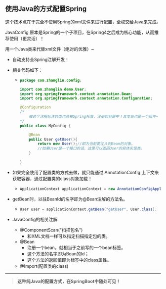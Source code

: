 ## 使用Java的方式配置Spring

这个技术点在于完全不使用Spring的xml文件来进行配置，全权交给Java来完成。

JavaConfig 原本是Spring的一个子项目，在Spring4之后成为核心功能，从而推荐使用（更灵活）！



用一个Java类来代替xml文件（绝对的优雅）~

+ 自动支持全Spring注解开发！

+ 相关代码如下：

  + ```java
    package com.zhanglin.config;
    
    import com.zhanglin.demo.User;
    import org.springframework.context.annotation.Bean;
    import org.springframework.context.annotation.Configuration;
    
    @Configuration
    /*
    	被这个注解标注的类也会被Spring托管，注册到容器中！其本身也是一个组件~
    */
    public class MyConfig {
    
        @Bean
        public User getUser(){
            return new User();//即为当前要注入到Bean的对象。
            //如果User是一个接口的话，这里可以返回User的具体实现类。
        }
        
    }
    ```

+ 如果完全使用了配置类的方式去做，就只能通过  AnnotationConfig  上下文来获取容器，通过配置类的class对象加载！

  + ```java
    ApplicationContext applicationContext = new AnnotationConfigApplicationContext(MyConfig.class);
    ```

+ getBean时，以往BeanId的名字即为@Bean注解的方法名。

  + ```java
    User user = applicationContext.getBean("getUser", User.class);
    ```

+ JavaConfig的相关注解

  + @ComponentScan("扫描包名")
    + 和XML文档一样可以指定扫描指定包的类。
  + @Bean
    + 注册一个bean，就相当于之前写的一个bean标签。
    + 这个方法的名字即为Bean的Id；
    + 这个方法的返回值即为标签中的class属性。
  + @Import(配置类的class)

------



> **这种纯Java的配置方式，在SpringBoot中随处可见！**





